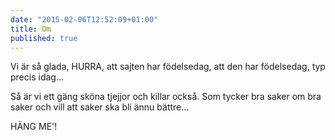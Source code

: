 ```yaml
---
date: "2015-02-06T12:52:09+01:00"
title: Om
published: true
---
```


Vi är så glada, HURRA, att sajten har födelsedag, att den har födelsedag, typ precis idag...

Så är vi ett gäng sköna tjejjor och killar också. Som tycker bra saker om bra saker och vill att saker ska bli ännu bättre...

HÄNG ME'!